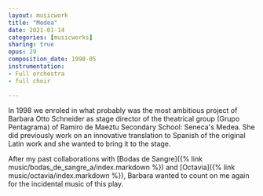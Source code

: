 ```yaml
---
layout: musicwork
title: "Medea"
date: 2021-01-14
categories: [musicworks]
sharing: true
opus: 29
composition_date: 1998-05
instrumentation:
- Full orchestra
- full choir

---
```

In 1998 we enroled in what probably was the most ambitious project of Barbara Otto Schneider as stage director of the theatrical group (Grupo Pentagrama) of Ramiro de Maeztu Secondary School: Seneca's Medea. She did previously work on an innovative translation to Spanish of the original Latin work and she wanted to bring it to the stage.

After my past collaborations with [Bodas de Sangre]({% link music/bodas_de_sangre_a/index.markdown %}) and [Octavia]({% link music/octavia/index.markdown %}), Barbara wanted to count on me again for the incidental music of this play.